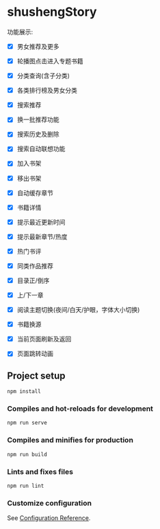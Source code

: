 # shushengStory  
功能展示:
- [x] 男女推荐及更多
- [x] 轮播图点击进入专题书籍
- [x] 分类查询(含子分类)

- [x] 各类排行榜及男女分类
- [x] 搜索推荐
- [x] 换一批推荐功能
- [x] 搜索历史及删除
- [x] 搜索自动联想功能
- [x] 加入书架
- [x] 移出书架

- [x] 自动缓存章节
- [x] 书籍详情
- [x] 提示最近更新时间
- [x] 提示最新章节/热度
- [x] 热门书评
- [x] 同类作品推荐
- [x] 目录正/倒序
- [x] 上/下一章
- [x] 阅读主题切换(夜间/白天/护眼，字体大小切换)
- [x] 书籍换源
- [x] 当前页面刷新及返回
- [x] 页面跳转动画

## Project setup
```
npm install
```

### Compiles and hot-reloads for development
```
npm run serve
```

### Compiles and minifies for production
```
npm run build
```

### Lints and fixes files
```
npm run lint
```

### Customize configuration
See [Configuration Reference](https://cli.vuejs.org/config/).
